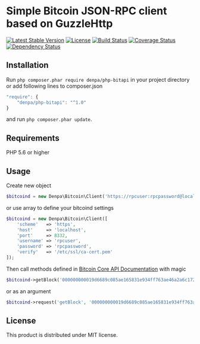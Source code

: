 # Simple Bitcoin JSON-RPC client based on GuzzleHttp

[![Latest Stable Version](https://poser.pugx.org/denpa/php-bitapi/v/stable)](https://packagist.org/packages/denpa/php-bitapi) [![License](https://poser.pugx.org/denpa/php-bitapi/license)](https://packagist.org/packages/denpa/php-bitapi) [![Build Status](https://travis-ci.org/denpamusic/php-bitapi.svg?branch=v1.0.3)](https://travis-ci.org/denpamusic/php-bitapi) [![Coverage Status](https://coveralls.io/repos/github/denpamusic/php-bitapi/badge.svg?branch=v1.0.3)](https://coveralls.io/github/denpamusic/php-bitapi?branch=v1.0.3) [![Dependency Status](https://www.versioneye.com/user/projects/58827bdae25f59002c91be10/badge.svg?style=flat-square)](https://www.versioneye.com/user/projects/58827bdae25f59002c91be10)

## Installation
Run ```php composer.phar require denpa/php-bitapi``` in your project directory or add following lines to composer.json
```javascript
"require": {
	"denpa/php-bitapi": "^1.0"
}
```
and run ```php composer.phar update```.

## Requirements
PHP 5.6 or higher

## Usage
Create new object
```php
$bitcoind = new Denpa\Bitcoin\Client('https://rpcuser:rpcpassword@localhost:8332/');
```
or use array to define your bitcoind settings
```php
$bitcoind = new Denpa\Bitcoin\Client([
	'scheme'   => 'https',
    'host'     => 'localhost',
    'port'     => 8332,
    'username' => 'rpcuser',
    'password' => 'rpcpassword',
    'verify'   => '/etc/ssl/ca-cert.pem'
]);
```
Then call methods defined in [Bitcoin Core API Documentation](https://bitcoin.org/en/developer-reference#bitcoin-core-apis) with magic
```php
$bitcoind->getBlock('000000000019d6689c085ae165831e934ff763ae46a2a6c172b3f1b60a8ce26f');
```
or as an argument
```php
$bitcoind->request('getBlock', '000000000019d6689c085ae165831e934ff763ae46a2a6c172b3f1b60a8ce26f');
```

## License

This product is distributed under MIT license.